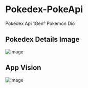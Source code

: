 # Pokedex-PokeApi
 Pokedex Api 1Gen° Pokemon Dio

## Pokedex Details Image
![image](https://user-images.githubusercontent.com/59360014/234942962-23c16dd9-5c02-4ef4-afb1-9faffe388a05.png)


## App Vision

![image](https://user-images.githubusercontent.com/59360014/234943091-21096442-fa1d-4eb7-b348-46e5457c1ea6.png)
